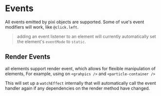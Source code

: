 # Events

All events emitted by pixi objects are supported. Some of vue's event modifiers will work, like `@click.left`.

> adding an event listener to an element will currently automatically set the element's `eventMode` to `static`.

<demo src="./demo/events.vue" />

## Render Events

all elements support render event, which allows for flexible manipulation of elements, For example, using on `<grahpics />` and `<particle-container />`

This will set up a `watchEffect` internally that will automatically call the event handler again if any dependencies on the render method have changed.

<demo src="../demo/render-event.vue" />
